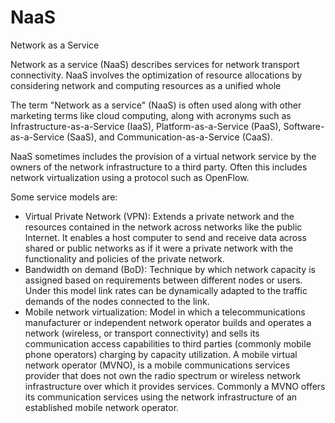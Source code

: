 # NaaS


Network as a Service

Network as a service (NaaS) describes services for network transport
connectivity. NaaS involves the optimization of resource allocations by
considering network and computing resources as a unified whole

The term "Network as a service" (NaaS) is often used along with other
marketing terms like cloud computing, along with acronyms such as
Infrastructure-as-a-Service (IaaS), Platform-as-a-Service (PaaS),
Software-as-a-Service (SaaS), and Communication-as-a-Service (CaaS).

NaaS sometimes includes the provision of a virtual network service by
the owners of the network infrastructure to a third party. Often this
includes network virtualization using a protocol such as OpenFlow.

Some service models are:

- Virtual Private Network (VPN): Extends a private network and the
    resources contained in the network across networks like the public
    Internet. It enables a host computer to send and receive data across
    shared or public networks as if it were a private network with the
    functionality and policies of the private network.
- Bandwidth on demand (BoD): Technique by which network capacity is
    assigned based on requirements between different nodes or users.
    Under this model link rates can be dynamically adapted to the
    traffic demands of the nodes connected to the link.
- Mobile network virtualization: Model in which a telecommunications
    manufacturer or independent network operator builds and operates a
    network (wireless, or transport connectivity) and sells its
    communication access capabilities to third parties (commonly mobile
    phone operators) charging by capacity utilization. A mobile virtual
    network operator (MVNO), is a mobile communications services
    provider that does not own the radio spectrum or wireless network
    infrastructure over which it provides services. Commonly a MVNO
    offers its communication services using the network infrastructure
    of an established mobile network operator.

